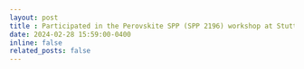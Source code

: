 ```yaml
---
layout: post
title : Participated in the Perovskite SPP (SPP 2196) workshop at Stuttgart workshop <a href="https://www.perovskite-spp.uni-konstanz.de/spp-workshops-events/spp-workshop-feb-march-2024">link</a>
date: 2024-02-28 15:59:00-0400
inline: false
related_posts: false
---
```



